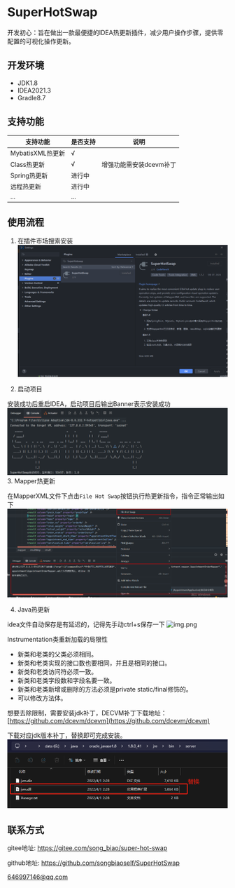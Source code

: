 # SuperHotSwap
开发初心：旨在做出一款最便捷的IDEA热更新插件，减少用户操作步骤，提供零配置的可视化操作更新。

## 开发环境
- JDK1.8
- IDEA2021.3
- Gradle8.7

## 支持功能
| 支持功能          | 是否支持      | 说明             |
|---------------|-----------|----------------|
| MybatisXML热更新 | √         ||
| Class热更新      | √ | 增强功能需安装dcevm补丁 |
| Spring热更新     | 进行中       ||
| 远程热更新         | 进行中       ||
| ...           | ...       ||

## 使用流程
1. 在插件市场搜索安装
![img.png](img/install.png)

2. 启动项目

安装成功后重启IDEA，启动项目后输出Banner表示安装成功
![img_1.png](img/banner.png)
3. Mapper热更新

在MapperXML文件下点击`File Hot Swap`按钮执行热更新指令，指令正常输出如下
![img.png](img/xml-hotswap.png)

4. Java热更新

idea文件自动保存是有延迟的，记得先手动ctrl+s保存一下
![img.png](img/class-hotswap.gif)

Instrumentation类重新加载的局限性
- 新类和老类的父类必须相同。
- 新类和老类实现的接口数也要相同，并且是相同的接口。
- 新类和老类访问符必须一致。
- 新类和老类字段数和字段名要一致。
- 新类和老类新增或删除的方法必须是private static/final修饰的。
- 可以修改方法体。

想要去除限制，需要安装jdk补丁，DECVM补丁下载地址：
[https://github.com/dcevm/dcevm](https://github.com/dcevm/dcevm)

下载对应jdk版本补丁，替换即可完成安装。
![img.png](img/jvmdll.png)
## 联系方式

gitee地址: https://gitee.com/song_biao/super-hot-swap

github地址: https://github.com/songbiaoself/SuperHotSwap

<646997146@qq.com>
